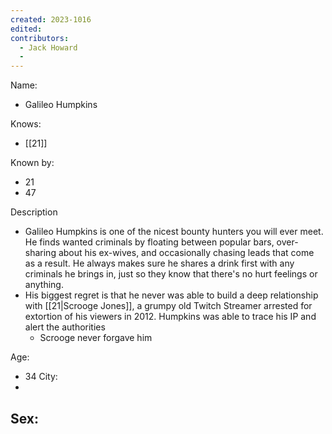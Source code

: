 ```yaml
---
created: 2023-1016
edited:
contributors:
  - Jack Howard
  - 
---
```


Name:
- Galileo Humpkins

Knows:
- [[21]]

Known by:
- 21
- 47

Description
- Galileo Humpkins is one of the nicest bounty hunters you will ever meet. He finds wanted criminals by floating between popular bars, over-sharing about his ex-wives, and occasionally chasing leads that come as a result. He always makes sure he shares a drink first with any criminals he brings in, just so they know that there's no hurt feelings or anything. 
- His biggest regret is that he never was able to build a deep relationship with [[21|Scrooge Jones]], a grumpy old Twitch Streamer arrested for extortion of his viewers in 2012. Humpkins was able to trace his IP and alert the authorities
  - Scrooge never forgave him

Age:
- 34
City:
- 
Sex:
- 

